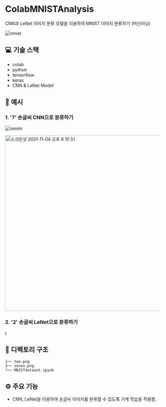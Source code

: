 # ColabMNISTAnalysis
CNN과 LeNet 이미지 분류 모델을 이용하여 MNIST 이미지 분류하기 (머신러닝) <br/>

![mnist](https://user-images.githubusercontent.com/81430564/140304862-05266949-68a5-48e8-a9de-198db9378ed4.png)

## 💻 기술 스택

- colab
- python
- tensorflow
- keras
- CNN & LeNet Model


## 📄 예시

### 1. '7' 손글씨 CNN으로 분류하기

![seven](https://user-images.githubusercontent.com/81430564/140305274-8046d138-f38a-4551-89a2-38a7889c5e8b.png)

<img width="569" alt="스크린샷 2021-11-04 오후 8 10 51" src="https://user-images.githubusercontent.com/81430564/140305168-6afad764-420a-4ea9-923e-315a7b178ab5.png">


### 2. '2' 손글씨 LeNet으로 분류하기

<img width="16" alt="two" src="https://user-images.githubusercontent.com/81430564/140305472-43b89b5b-2731-4072-82ac-b3f42efaba44.png">


## 🌲 디렉토리 구조

```
├── two.png
├── seven.png
└── MNISTdataset.ipynb
``` 

## ⚙️ 주요 기능

- CNN, LeNet을 이용하여 손글씨 이미지를 분류할 수 있도록 기계 학습을 적용함.
